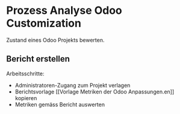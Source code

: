 # Prozess Analyse Odoo Customization

Zustand eines Odoo Projekts bewerten.

## Bericht erstellen

Arbeitsschritte:
* Administratoren-Zugang zum Projekt verlagen
* Berichtsvorlage [[Vorlage Metriken der Odoo Anpassungen.en]] kopieren
* Metriken gemäss Bericht auswerten